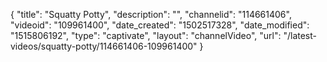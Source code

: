 {
    "title": "Squatty Potty",
    "description": "",
    "channelid": "114661406",
    "videoid": "109961400",
    "date_created": "1502517328",
    "date_modified": "1515806192",
    "type": "captivate",
    "layout": "channelVideo",
    "url": "\/latest-videos\/squatty-potty\/114661406-109961400"
}